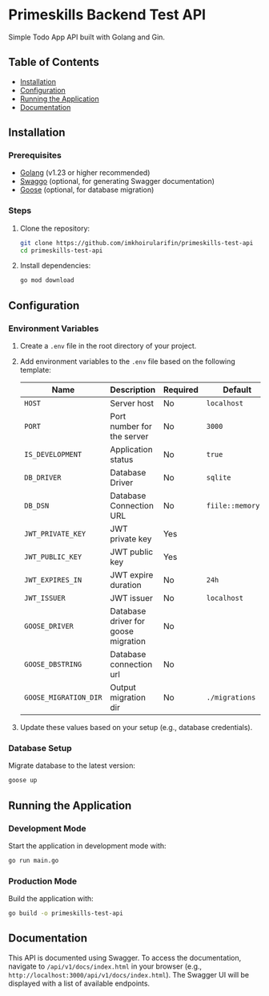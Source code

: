 # Primeskills Backend Test API

Simple Todo App API built with Golang and Gin.

## Table of Contents

- [Installation](#installation)
- [Configuration](#configuration)
- [Running the Application](#running-the-application)
- [Documentation](#documentation)

## Installation

### Prerequisites

- [Golang](https://go.dev/doc/install) (v1.23 or higher recommended)
- [Swaggo](https://github.com/swaggo/gin-swagger) (optional, for generating Swagger documentation)
- [Goose](https://github.com/pressly/goose) (optional, for database migration)

### Steps

1. Clone the repository:

   ```bash
   git clone https://github.com/imkhoirularifin/primeskills-test-api
   cd primeskills-test-api
   ```

2. Install dependencies:

   ```bash
   go mod download
   ```

## Configuration

### Environment Variables

1. Create a `.env` file in the root directory of your project.
2. Add environment variables to the `.env` file based on the following template:

   | Name                  | Description                         | Required | Default           |
   | --------------------- | ----------------------------------- | -------- | ----------------- |
   | `HOST`                | Server host                         | No       | `localhost`       |
   | `PORT`                | Port number for the server          | No       | `3000`            |
   | `IS_DEVELOPMENT`      | Application status                  | No       | `true`            |
   | `DB_DRIVER`           | Database Driver                     | No       | `sqlite`          |
   | `DB_DSN`              | Database Connection URL             | No       | `fiile::memory:?` |
   | `JWT_PRIVATE_KEY`     | JWT private key                     | Yes      |                   |
   | `JWT_PUBLIC_KEY`      | JWT public key                      | Yes      |                   |
   | `JWT_EXPIRES_IN`      | JWT expire duration                 | No       | `24h`             |
   | `JWT_ISSUER`          | JWT issuer                          | No       | `localhost`       |
   | `GOOSE_DRIVER`        | Database driver for goose migration | No       |                   |
   | `GOOSE_DBSTRING`      | Database connection url             | No       |                   |
   | `GOOSE_MIGRATION_DIR` | Output migration dir                | No       | `./migrations`    |

3. Update these values based on your setup (e.g., database credentials).

### Database Setup

Migrate database to the latest version:

```bash
goose up
```

## Running the Application

### Development Mode

Start the application in development mode with:

```bash
go run main.go
```

### Production Mode

Build the application with:

```bash
go build -o primeskills-test-api
```

## Documentation

This API is documented using Swagger. To access the documentation, navigate to `/api/v1/docs/index.html` in your browser (e.g., `http://localhost:3000/api/v1/docs/index.html`). The Swagger UI will be displayed with a list of available endpoints.
